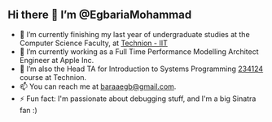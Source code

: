 ## Hi there 👋 I’m @EgbariaMohammad

- 🌱 I’m currently finishing my last year of undergraduate studies at the Computer Science Faculty, at [Technion - IIT](https://www.technion.ac.il/en/home-2/)
- 🔭 I’m currently working as a Full Time Performance Modelling Architect Engineer at Apple Inc.
- 💞️ I’m also the Head TA for Introduction to Systems Programming [234124](https://students.technion.ac.il/local/technionsearch/course/234124) course at Technion.
- 📫 You can reach me at baraaegb@gmail.com.
- ⚡ Fun fact: I'm passionate about debugging stuff, and I'm a big Sinatra fan :)
